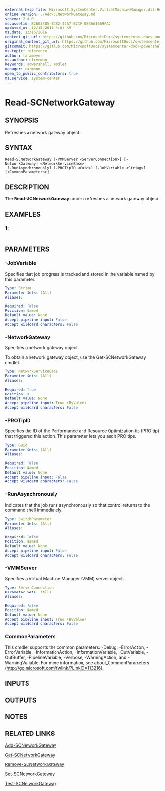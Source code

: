 ```yaml
---
external help file: Microsoft.SystemCenter.VirtualMachineManager.dll-Help.xml
online version: ./Add-SCNetworkGateway.md
schema: 2.0.0
ms.assetid: B2603385-B1B2-42A7-B21F-0E66A1669FA7
updated_at: 12/15/2016 4:04 AM
ms.date: 12/15/2016
content_git_url: https://github.com/MicrosoftDocs/systemcenter-docs-powershell/blob/master/systemcenter-cmdlets/SystemCenter2016/VirtualMachineManager/vlatest/Read-SCNetworkGateway.md
original_content_git_url: https://github.com/MicrosoftDocs/systemcenter-docs-powershell/blob/master/systemcenter-cmdlets/SystemCenter2016/VirtualMachineManager/vlatest/Read-SCNetworkGateway.md
gitcommit: https://github.com/MicrosoftDocs/systemcenter-docs-powershell/blob/7df4508c7b907a214e6a8eca76037b06065ef078/systemcenter-cmdlets/SystemCenter2016/VirtualMachineManager/vlatest/Read-SCNetworkGateway.md
ms.topic: reference
author: tarameyer
ms.author: cfreeman
keywords: powershell, cmdlet
manager: carmonm
open_to_public_contributors: true
ms.service: system-center
---
```


# Read-SCNetworkGateway

## SYNOPSIS
Refreshes a network gateway object.

## SYNTAX

```
Read-SCNetworkGateway [-VMMServer <ServerConnection>] [-NetworkGateway] <NetworkServiceBase>
 [-RunAsynchronously] [-PROTipID <Guid>] [-JobVariable <String>] [<CommonParameters>]
```

## DESCRIPTION
The **Read-SCNetworkGateway** cmdlet refreshes a network gateway object.

## EXAMPLES

### 1:
```

```

## PARAMETERS

### -JobVariable
Specifies that job progress is tracked and stored in the variable named by this parameter.

```yaml
Type: String
Parameter Sets: (All)
Aliases: 

Required: False
Position: Named
Default value: None
Accept pipeline input: False
Accept wildcard characters: False
```

### -NetworkGateway
Specifies a network gateway object.

To obtain a network gateway object, use the Get-SCNetworkGateway cmdlet.

```yaml
Type: NetworkServiceBase
Parameter Sets: (All)
Aliases: 

Required: True
Position: 0
Default value: None
Accept pipeline input: True (ByValue)
Accept wildcard characters: False
```

### -PROTipID
Specifies the ID of the Performance and Resource Optimization tip (PRO tip) that triggered this action.
This parameter lets you audit PRO tips.

```yaml
Type: Guid
Parameter Sets: (All)
Aliases: 

Required: False
Position: Named
Default value: None
Accept pipeline input: False
Accept wildcard characters: False
```

### -RunAsynchronously
Indicates that the job runs asynchronously so that control returns to the command shell immediately.

```yaml
Type: SwitchParameter
Parameter Sets: (All)
Aliases: 

Required: False
Position: Named
Default value: None
Accept pipeline input: False
Accept wildcard characters: False
```

### -VMMServer
Specifies a Virtual Machine Manager (VMM) server object.

```yaml
Type: ServerConnection
Parameter Sets: (All)
Aliases: 

Required: False
Position: Named
Default value: None
Accept pipeline input: True (ByValue)
Accept wildcard characters: False
```

### CommonParameters
This cmdlet supports the common parameters: -Debug, -ErrorAction, -ErrorVariable, -InformationAction, -InformationVariable, -OutVariable, -OutBuffer, -PipelineVariable, -Verbose, -WarningAction, and -WarningVariable. For more information, see about_CommonParameters (http://go.microsoft.com/fwlink/?LinkID=113216).

## INPUTS

## OUTPUTS

## NOTES

## RELATED LINKS

[Add-SCNetworkGateway](xref:SystemCenter2016/VirtualMachineManager/vlatest/Add-SCNetworkGateway.md)

[Get-SCNetworkGateway](xref:SystemCenter2016/VirtualMachineManager/vlatest/Get-SCNetworkGateway.md)

[Remove-SCNetworkGateway](xref:SystemCenter2016/VirtualMachineManager/vlatest/Remove-SCNetworkGateway.md)

[Set-SCNetworkGateway](xref:SystemCenter2016/VirtualMachineManager/vlatest/Set-SCNetworkGateway.md)

[Test-SCNetworkGateway](xref:SystemCenter2016/VirtualMachineManager/vlatest/Test-SCNetworkGateway.md)

